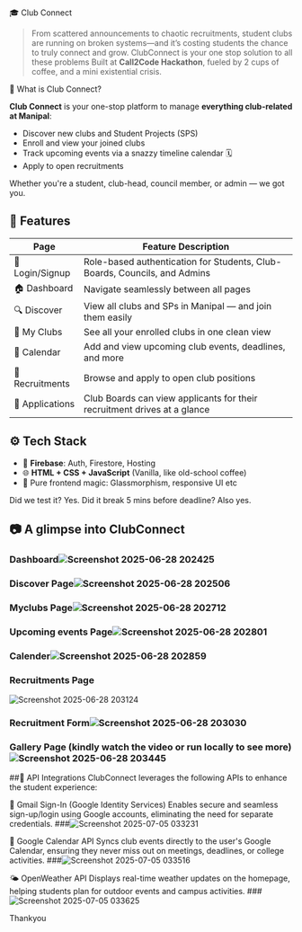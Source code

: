 🎓 Club Connect

> From scattered announcements to chaotic recruitments, student clubs are running on broken systems—and it’s costing students the chance to truly connect and grow.
> ClubConnect is your one stop solution to all these problems 
> Built at **Call2Code Hackathon**, fueled by 2 cups of coffee,  and a mini existential crisis.


 🧠 What is Club Connect?

**Club Connect** is your one-stop platform to manage **everything club-related at Manipal**:
- Discover new clubs and Student Projects (SPS)
- Enroll and view your joined clubs
- Track upcoming events via a snazzy timeline calendar 🗓️
- Apply to open recruitments

Whether you're a student, club-head, council member, or admin — we got you.

## 🚀 Features

| Page        | Feature Description                                                                 |
|-------------|--------------------------------------------------------------------------------------|
| 🔐 Login/Signup | Role-based authentication for Students, Club-Boards, Councils, and Admins        |
| 🏠 Dashboard   | Navigate seamlessly between all pages                                            |
| 🔍 Discover    | View all clubs and SPs in Manipal — and join them easily                          |
| 📁 My Clubs    | See all your enrolled clubs in one clean view                                    |
| 📆 Calendar    | Add and view upcoming club events, deadlines, and more                            |
| 📝 Recruitments| Browse and apply to open club positions                                           |
| 🧾 Applications| Club Boards can view applicants for their recruitment drives at a glance          |


## ⚙️ Tech Stack

- 🧠 **Firebase**: Auth, Firestore, Hosting
- 🌐 **HTML + CSS + JavaScript** (Vanilla, like old-school coffee)
- 🎨 Pure frontend magic: Glassmorphism, responsive UI etc

Did we test it? Yes. Did it break 5 mins before deadline? Also yes. 

## 📷 A glimpse into ClubConnect

### Dashboard![Screenshot 2025-06-28 202425](https://github.com/user-attachments/assets/ad50cc35-38e3-4cad-b91a-fe8802fe44c2)
### Discover Page![Screenshot 2025-06-28 202506](https://github.com/user-attachments/assets/db99587f-00e4-4893-8c15-58b5585b5292)
### Myclubs Page![Screenshot 2025-06-28 202712](https://github.com/user-attachments/assets/c9bf2b59-a66b-48d9-a8ab-2487a9410f33)
### Upcoming events Page![Screenshot 2025-06-28 202801](https://github.com/user-attachments/assets/770009d5-8fbe-425e-886c-1cc897739c1e)
### Calender![Screenshot 2025-06-28 202859](https://github.com/user-attachments/assets/15531209-3aea-469e-b0e9-374ba7b5dfab)
### Recruitments Page
![Screenshot 2025-06-28 203124](https://github.com/user-attachments/assets/66db5375-36ee-43ab-a06b-84007cc1afa1)
### Recruitment Form![Screenshot 2025-06-28 203030](https://github.com/user-attachments/assets/514b7d20-af58-4319-9288-1e016fe1eb73)
### Gallery Page (kindly watch the video or run locally to see more)![Screenshot 2025-06-28 203445](https://github.com/user-attachments/assets/2dcc96b7-3acf-483d-bfaf-f2c00cba1054)

##🔌 API Integrations
ClubConnect leverages the following APIs to enhance the student experience:

📧 Gmail Sign-In (Google Identity Services)
Enables secure and seamless sign-up/login using Google accounts, eliminating the need for separate credentials.
###![Screenshot 2025-07-05 033231](https://github.com/user-attachments/assets/a34b1080-020f-4e99-ae30-387fc897ecb7)


📅 Google Calendar API
Syncs club events directly to the user's Google Calendar, ensuring they never miss out on meetings, deadlines, or college activities.
###![Screenshot 2025-07-05 033516](https://github.com/user-attachments/assets/9719f7c8-825b-479a-bea1-70cfb56d10fa)


🌤️ OpenWeather API
Displays real-time weather updates on the homepage, helping students plan for outdoor events and campus activities.
###![Screenshot 2025-07-05 033625](https://github.com/user-attachments/assets/ca8c8c02-f9dc-4971-86e3-28666be83743)

Thankyou
